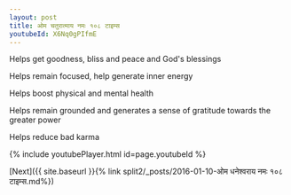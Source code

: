 ```yaml
---
layout: post
title: ओम चतुरात्माय नमः १०८ टाइम्स
youtubeId: X6Nq0gPIfmE
---
```

 
 
Helps get goodness, bliss and peace and God's blessings
 
Helps remain focused, help generate inner energy 
 
Helps boost physical and mental health 
 
Helps remain grounded and generates a sense of gratitude towards the greater power 
 
Helps reduce bad karma
 
 
 
 


{% include youtubePlayer.html id=page.youtubeId %}
 
[Next]({{ site.baseurl }}{% link  split2/_posts/2016-01-10-ओम धनेश्वराय नमः १०८ टाइम्स.md%})
 
